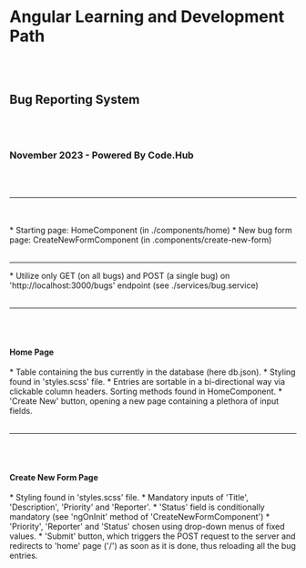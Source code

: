 <h1>Angular Learning and Development Path</h1>
<br><br>
<h2>Bug Reporting System</h2>
<br><br>
<h3>November 2023 - Powered By Code.Hub</h3>
<br><br>
<hr>
<br><br>
* Starting page: HomeComponent (in ./components/home)
* New bug form page: CreateNewFormComponent (in .components/create-new-form)
<br><br>
<hr>
* Utilize only GET (on all bugs) and POST (a single bug) on 'http://localhost:3000/bugs' endpoint (see ./services/bug.service)
<br><br>
<hr>
<br><br>
<h4>Home Page</h4>
* Table containing the bus currently in the database (here db.json).
* Styling found in 'styles.scss' file.
* Entries are sortable in a bi-directional way via clickable column headers. Sorting methods found in HomeComponent.
* 'Create New' button, opening a new page containing a plethora of input fields.
<br><br>
<hr>
<br><br>
<h4>Create New Form Page</h4>
* Styling found in 'styles.scss' file.
* Mandatory inputs of 'Title', 'Description', 'Priority' and 'Reporter'.
* 'Status' field is conditionally mandatory (see 'ngOnInit' method of 'CreateNewFormComponent')
* 'Priority', 'Reporter' and 'Status' chosen using drop-down menus of fixed values.
* 'Submit' button, which triggers the POST request to the server and redirects to 'home' page ('/') as soon as it is done, thus reloading all the bug entries.